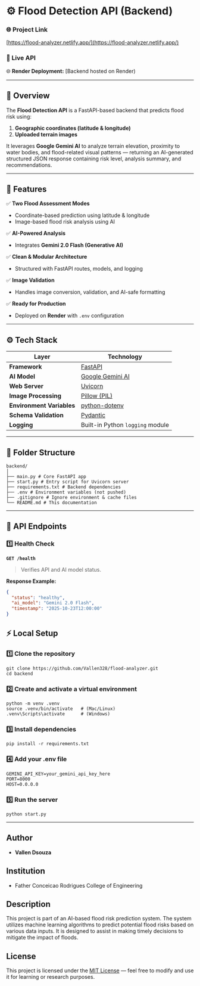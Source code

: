 # ⚙️ Flood Detection API (Backend)
### 🌐 Project Link
[https://flood-analyzer.netlify.app/](https://flood-analyzer.netlify.app/)

### 🔗 Live API
🌐 **Render Deployment:** [Backend hosted on Render)

---

## 🧠 Overview

The **Flood Detection API** is a FastAPI-based backend that predicts flood risk using:
1. **Geographic coordinates (latitude & longitude)**  
2. **Uploaded terrain images**

It leverages **Google Gemini AI** to analyze terrain elevation, proximity to water bodies, and flood-related visual patterns — returning an AI-generated structured JSON response containing risk level, analysis summary, and recommendations.

---

## 🚀 Features

✅ **Two Flood Assessment Modes**
- Coordinate-based prediction using latitude & longitude  
- Image-based flood risk analysis using AI  

✅ **AI-Powered Analysis**
- Integrates **Gemini 2.0 Flash (Generative AI)**  

✅ **Clean & Modular Architecture**
- Structured with FastAPI routes, models, and logging  

✅ **Image Validation**
- Handles image conversion, validation, and AI-safe formatting  

✅ **Ready for Production**
- Deployed on **Render** with `.env` configuration

---

## ⚙️ Tech Stack

| Layer | Technology |
|--------|-------------|
| **Framework** | [FastAPI](https://fastapi.tiangolo.com/) |
| **AI Model** | [Google Gemini AI](https://ai.google.dev/) |
| **Web Server** | [Uvicorn](https://www.uvicorn.org/) |
| **Image Processing** | [Pillow (PIL)](https://python-pillow.org/) |
| **Environment Variables** | [python-dotenv](https://pypi.org/project/python-dotenv/) |
| **Schema Validation** | [Pydantic](https://docs.pydantic.dev/) |
| **Logging** | Built-in Python `logging` module |

---

## 🧩 Folder Structure
```
backend/
│
├── main.py # Core FastAPI app
├── start.py # Entry script for Uvicorn server
├── requirements.txt # Backend dependencies
├── .env # Environment variables (not pushed)
├── .gitignore # Ignore environment & cache files
└── README.md # This documentation

```

---

## 🧠 API Endpoints

### 1️⃣ **Health Check**
**`GET /health`**  
> Verifies API and AI model status.  

**Response Example:**
```json
{
  "status": "healthy",
  "ai_model": "Gemini 2.0 Flash",
  "timestamp": "2025-10-23T12:00:00"
}
```

## ⚡ Local Setup

### 1️⃣ Clone the repository
```
git clone https://github.com/Vallen328/flood-analyzer.git
cd backend
```
### 2️⃣ Create and activate a virtual environment
```
python -m venv .venv
source .venv/bin/activate   # (Mac/Linux)
.venv\Scripts\activate      # (Windows)
```
### 3️⃣ Install dependencies
```
pip install -r requirements.txt
```
### 4️⃣ Add your .env file
```
GEMINI_API_KEY=your_gemini_api_key_here
PORT=8000
HOST=0.0.0.0
```
### 5️⃣ Run the server
```
python start.py
```

---

## Author
- **Vallen Dsouza**

## Institution
- Father Conceicao Rodrigues College of Engineering

## Description
This project is part of an AI-based flood risk prediction system. The system utilizes machine learning algorithms to predict potential flood risks based on various data inputs. It is designed to assist in making timely decisions to mitigate the impact of floods.

## License
This project is licensed under the [MIT License](https://opensource.org/licenses/MIT) — feel free to modify and use it for learning or research purposes.
